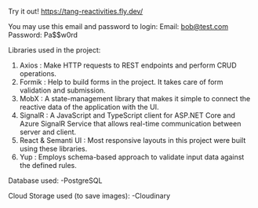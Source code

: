 Try it out!
https://tang-reactivities.fly.dev/

You may use this email and password to login:
Email: bob@test.com
Password: Pa$$w0rd

Libraries used in the project:
1. Axios : Make HTTP requests to REST endpoints and perform CRUD operations.
2. Formik : Help to build forms in the project. It takes care of form validation and submission.
3. MobX : A state-management library that makes it simple to connect the reactive data of the application with the UI.
4. SignalR : A JavaScript and TypeScript client for ASP.NET Core and Azure SignalR Service that allows real-time communication between server and client.
5. React & Semanti UI : Most responsive layouts in this project were built using these libraries.
6. Yup : Employs schema-based approach to validate input data against the defined rules.

Database used:
-PostgreSQL

Cloud Storage used (to save images):
-Cloudinary
